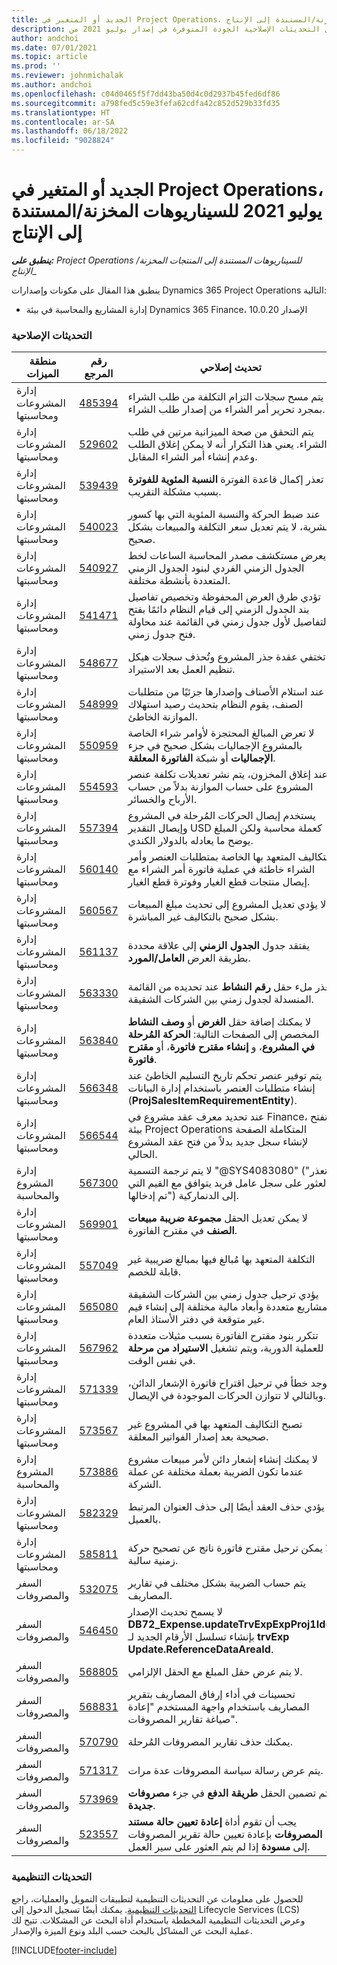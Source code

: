 ```yaml
---
title: الجديد أو المتغير في Project Operations، يوليو 2021 للسيناريوهات المخزنة/المستندة إلى الإنتاج
description: يوفر هذا المقال معلومات حول التحديثات الإصلاحية الجودة المتوفرة في إصدار يوليو 2021 من Project Operations للسيناريوهات المستندة إلى المنتجات المخزنة/الإنتاج.
author: andchoi
ms.date: 07/01/2021
ms.topic: article
ms.prod: ''
ms.reviewer: johnmichalak
ms.author: andchoi
ms.openlocfilehash: c04d0465f5f7dd43ba50d4c0d2937b45fed6df86
ms.sourcegitcommit: a798fed5c59e3fefa62cdfa42c852d529b33fd35
ms.translationtype: HT
ms.contentlocale: ar-SA
ms.lasthandoff: 06/18/2022
ms.locfileid: "9028824"
---
```

# <a name="whats-new-or-changed-in-project-operations-july-2021-for-stockedproduction-based-scenarios"></a>الجديد أو المتغير في Project Operations، يوليو 2021 للسيناريوهات المخزنة/المستندة إلى الإنتاج

_**ينطبق على:** Project Operations للسيناريوهات المستندة إلى المنتجات المخزنة/الإنتاج__

ينطبق هذا المقال على مكونات وإصدارات Dynamics 365 Project Operations التالية:

- إدارة المشاريع والمحاسبة في بيئة Dynamics 365 Finance، الإصدار 10.0.20
 
### <a name="quality-updates"></a>التحديثات الإصلاحية
                                                                                                                                                                                  
| منطقة الميزات                      | رقم المرجع| تحديث إصلاحي                                                                                                                                                                          |
|-----------------------------------|--------|---------------------------------------------------------------------------------------------------------------------------------------------------------------------------------|
| إدارة المشروعات ومحاسبتها | [485394](https://fix.lcs.dynamics.com/Issue/Details/?bugId=485394) | يتم مسح سجلات التزام التكلفة من طلب الشراء بمجرد تحرير أمر الشراء من إصدار طلب الشراء.                                                                           |
| إدارة المشروعات ومحاسبتها | [529602](https://fix.lcs.dynamics.com/Issue/Details/?bugId=529602) | يتم التحقق من صحة الميزانية مرتين في طلب الشراء. يعني هذا التكرار أنه لا يمكن إغلاق الطلب وعدم إنشاء أمر الشراء المقابل.                                                                                                                        |
| إدارة المشروعات ومحاسبتها | [539439](https://fix.lcs.dynamics.com/Issue/Details/?bugId=539439) | تعذر إكمال قاعدة الفوترة **النسبة المئوية للفوترة** بسبب مشكلة التقريب.                                                                              |
| إدارة المشروعات ومحاسبتها | [540023](https://fix.lcs.dynamics.com/Issue/Details/?bugId=540023) | عند ضبط الحركة والنسبة المئوية التي بها كسور عشرية، لا يتم تعديل سعر التكلفة والمبيعات بشكل صحيح.                                      |
| إدارة المشروعات ومحاسبتها | [540927](https://fix.lcs.dynamics.com/Issue/Details/?bugId=540927) | يعرض مستكشف مصدر المحاسبة الساعات لخط الجدول الزمني الفردي لبنود الجدول الزمني المتعددة بأنشطة مختلفة.                                      |
| إدارة المشروعات ومحاسبتها | [541471](https://fix.lcs.dynamics.com/Issue/Details/?bugId=541471) | تؤدي طرق العرض المحفوظة وتخصيص تفاصيل بند الجدول الزمني إلى قيام النظام دائمًا بفتح التفاصيل لأول جدول زمني في القائمة عند محاولة فتح جدول زمني.  |
| إدارة المشروعات ومحاسبتها | [548677](https://fix.lcs.dynamics.com/Issue/Details/?bugId=548677) | تختفي عقدة جذر المشروع وتُحذف سجلات هيكل تنظيم العمل بعد الاستيراد.                                                                                             |
| إدارة المشروعات ومحاسبتها | [548999](https://fix.lcs.dynamics.com/Issue/Details/?bugId=548999) | عند استلام الأصناف وإصدارها جزئيًا من متطلبات الصنف، يقوم النظام بتحديث رصيد استهلاك الموازنة الخاطئ. |
| إدارة المشروعات ومحاسبتها | [550959](https://fix.lcs.dynamics.com/Issue/Details/?bugId=550959) | لا تعرض المبالغ المحتجزة لأوامر شراء الخاصة بالمشروع الإجماليات بشكل صحيح في جزء **الإجماليات** أو شبكة **الفاتورة المعلقة**.                                                                  |
| إدارة المشروعات ومحاسبتها | [554593](https://fix.lcs.dynamics.com/Issue/Details/?bugId=554593) | عند إغلاق المخزون، يتم نشر تعديلات تكلفة عنصر المشروع على حساب الموازنة بدلاً من حساب الأرباح والخسائر.                                                            |
| إدارة المشروعات ومحاسبتها | [557394](https://fix.lcs.dynamics.com/Issue/Details/?bugId=557394) | يستخدم إيصال الحركات المُرحلة في المشروع وإيصال التقدير USD كعملة محاسبة ولكن المبلغ يوضح ما يعادله بالدولار الكندي.              |
| إدارة المشروعات ومحاسبتها | [560140](https://fix.lcs.dynamics.com/Issue/Details/?bugId=560140) | التكاليف المتعهد بها الخاصة بمتطلبات العنصر وأمر الشراء خاطئة في عملية فاتورة أمر الشراء مع إيصال منتجات قطع الغيار وفوترة قطع الغيار.       |
| إدارة المشروعات ومحاسبتها | [560567](https://fix.lcs.dynamics.com/Issue/Details/?bugId=560567) | لا يؤدي تعديل المشروع إلى تحديث مبلغ المبيعات بشكل صحيح بالتكاليف غير المباشرة.                                                                                    |
| إدارة المشروعات ومحاسبتها | [561137](https://fix.lcs.dynamics.com/Issue/Details/?bugId=561137) | يفتقد جدول **الجدول الزمني‬** إلى علاقة محددة بطريقة العرض **العامل/المورد**.                                                                                   |
| إدارة المشروعات ومحاسبتها | [563330](https://fix.lcs.dynamics.com/Issue/Details/?bugId=563330) | تعذر ملء حقل **رقم النشاط** عند تحديده من القائمة المنسدلة لجدول زمني بين الشركات الشقيقة.                                                                 |
| إدارة المشروعات ومحاسبتها | [563840](https://fix.lcs.dynamics.com/Issue/Details/?bugId=563840) | لا يمكنك إضافة حقل **الغرض** أو **وصف النشاط** المخصص إلى الصفحات التالية: **الحركة المُرحلة في المشروع**، و **إنشاء مقترح فاتورة**، أو **مقترح فاتورة**.  |
| إدارة المشروعات ومحاسبتها | [566348](https://fix.lcs.dynamics.com/Issue/Details/?bugId=566348) | يتم توفير عنصر تحكم تاريخ التسليم الخاطئ عند إنشاء متطلبات العنصر باستخدام إدارة البيانات (**ProjSalesItemRequirementEntity**).                                              |
| إدارة المشروعات ومحاسبتها | [566544](https://fix.lcs.dynamics.com/Issue/Details/?bugId=566544) | عند تحديد معرف عقد مشروع في Finance، تفتح بيئة Project Operations المتكاملة الصفحة لإنشاء سجل جديد بدلاً من فتح عقد المشروع الحالي.                                                                                                                 |
| إدارة المشروع والمحاسبة | [567300](https://fix.lcs.dynamics.com/Issue/Details/?bugId=567300) |  لا يتم ترجمة التسمية "@SYS4083080" ("تعذر العثور على سجل عامل فريد يتوافق مع القيم التي تم إدخالها") إلى الدنماركية.                                |
| إدارة المشروعات ومحاسبتها | [569901](https://fix.lcs.dynamics.com/Issue/Details/?bugId=569901) | لا يمكن تعديل الحقل **مجموعة ضريبة مبيعات الصنف** في مقترح الفاتورة.                                                                               |
| إدارة المشروعات ومحاسبتها | [557049](https://fix.lcs.dynamics.com/Issue/Details/?bugId=557049) | التكلفة المتعهد بها مُبالغ فيها بمبالغ ضريبية غير قابلة للخصم.                                                                                                    |
| إدارة المشروعات ومحاسبتها | [565080](https://fix.lcs.dynamics.com/Issue/Details/?bugId=565080) | يؤدي ترحيل جدول زمني بين الشركات الشقيقة بمشاريع متعددة وأبعاد مالية مختلفة إلى إنشاء قيم غير متوقعة في دفتر الأستاذ العام.                             |
| إدارة المشروعات ومحاسبتها | [567962](https://fix.lcs.dynamics.com/Issue/Details/?bugId=567962) | تتكرر بنود مقترح الفاتورة بسبب مثيلات متعددة للعملية الدورية، ويتم تشغيل **الاستيراد من مرحلة** في نفس الوقت.                                      |
| إدارة المشروعات ومحاسبتها | [571339](https://fix.lcs.dynamics.com/Issue/Details/?bugId=571339) | يوجد خطأ في ترحيل اقتراح فاتورة الإشعار الدائن، وبالتالي لا تتوازن الحركات الموجودة في الإيصال.    |
| إدارة المشروعات ومحاسبتها | [573567](https://fix.lcs.dynamics.com/Issue/Details/?bugId=573567) | تصبح التكاليف المتعهد بها في المشروع غير صحيحة بعد إصدار الفواتير المعلقة.                                                                             |
| إدارة المشروع والمحاسبة | [573886](https://fix.lcs.dynamics.com/Issue/Details/?bugId=573886) | لا يمكنك إنشاء إشعار دائن لأمر مبيعات مشروع عندما تكون الضريبة بعملة مختلفة عن عملة الشركة.                                      |
| إدارة المشروعات ومحاسبتها | [582329](https://fix.lcs.dynamics.com/Issue/Details/?bugId=582329) | يؤدي حذف العقد أيضًا إلى حذف العنوان المرتبط بالعميل.                                                                                     |
| إدارة المشروعات ومحاسبتها | [585811](https://fix.lcs.dynamics.com/Issue/Details/?bugId=585811) | لا يمكن ترحيل مقترح فاتورة ناتج عن تصحيح حركة زمنية سالبة.                                                                    |
| السفر والمصروفات                  | [532075](https://fix.lcs.dynamics.com/Issue/Details/?bugId=532075) | يتم حساب الضريبة بشكل مختلف في تقارير المصاريف.                                                                                                                  |
| السفر والمصروفات                  | [546450](https://fix.lcs.dynamics.com/Issue/Details/?bugId=546450) | لا يسمح تحديث الإصدار **DB72_Expense.updateTrvExpExpProj1Id()** بإنشاء تسلسل الأرقام الجديد لـ **trvExp Update.ReferenceDataAreaId**.                    |
| السفر والمصروفات                  | [568805](https://fix.lcs.dynamics.com/Issue/Details/?bugId=568805) | لا يتم عرض حقل المبلغ مع الحقل الإلزامي.                                                                                                             |
| السفر والمصروفات                  | [568831](https://fix.lcs.dynamics.com/Issue/Details/?bugId=568831) | تحسينات في أداء إرفاق المصاريف بتقرير المصاريف باستخدام واجهة المستخدم "إعادة صياغة تقارير المصروفات".                                                            |
| السفر والمصروفات                  | [570790](https://fix.lcs.dynamics.com/Issue/Details/?bugId=570790) | يمكنك حذف تقارير المصروفات المُرحلة.                                                                                           |
| السفر والمصروفات                  | [571317](https://fix.lcs.dynamics.com/Issue/Details/?bugId=571317) | يتم عرض رسالة سياسة المصروفات عدة مرات.                                                                                                       |
| السفر والمصروفات                  | [573969](https://fix.lcs.dynamics.com/Issue/Details/?bugId=573969) | يتم تضمين الحقل **طريقة الدفع** في جزء **مصروفات جديدة**.                                                                                                      |
| السفر والمصروفات                  | [523557](https://fix.lcs.dynamics.com/Issue/Details/?bugId=523557) | يجب أن تقوم أداة **إعادة تعيين حالة مستند المصروفات** بإعادة تعيين حالة تقرير المصروفات إلى **مسودة** إذا لم يتم العثور على سير العمل. 

### <a name="regulatory-updates"></a>التحديثات التنظيمية
للحصول على معلومات عن التحديثات التنظيمية لتطبيقات التمويل والعمليات، راجع [التحديثات التنظيمية](/dynamics365/finance/localizations/regulatory-updates). يمكنك أيضًا تسجيل الدخول إلى Lifecycle Services (LCS) وعرض التحديثات التنظيمية المخططة باستخدام أداة البحث عن المشكلات. تتيح لك عملية البحث عن المشاكل بالبحث حسب البلد ونوع الميزة والإصدار.


[!INCLUDE[footer-include](../../includes/footer-banner.md)]
